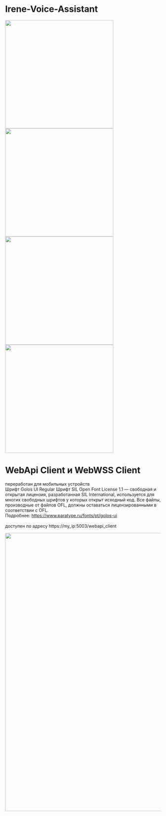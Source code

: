 # Irene-Voice-Assistant

<img src="https://github.com/Localhost2005/Irene-Voice-Assistant/assets/135964005/1f3d0efe-87c8-4a7f-97f0-e828ca7e7958" width="350">
<img src="https://github.com/Localhost2005/Irene-Voice-Assistant/assets/135964005/47caf1f4-5323-45d1-866e-03c7303199f1" width="350">
<img src="https://github.com/Localhost2005/Irene-Voice-Assistant/assets/135964005/18c85a10-0f53-4b48-a7ba-e865f840520c" width="350">
<img src="https://github.com/Localhost2005/Irene-Voice-Assistant/assets/135964005/6d10f8ac-362c-47e9-954c-9f21aad9fc5a" width="350">

# WebApi Client и WebWSS Client
переработан для мобильных устройств
<br />Шрифт Golos UI Regular 
Шрифт SIL Open Font License 1.1 — свободная и открытая лицензия, разработанная SIL International, используется для многих свободных шрифтов у которых открыт исходный код. Все файлы, производные от файлов OFL, должны оставаться лицензированными в соответствии с OFL.
<br />Подробнее: https://www.paratype.ru/fonts/pt/golos-ui
<br />
<br />доступен по адресу https://my_ip:5003/webapi_client

<img src="https://github.com/Localhost2005/Irene-Voice-Assistant/assets/135964005/c4b779b8-0dc3-4120-b91b-b1c11e5a78e9)" width="900">

